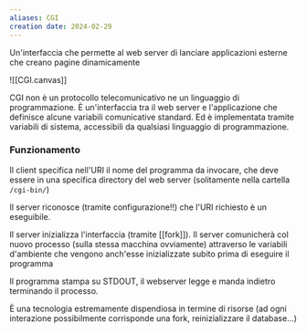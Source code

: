 ```yaml
---
aliases: CGI
creation date: 2024-02-29
---
```


Un'interfaccia che permette al web server di lanciare applicazioni esterne che creano pagine dinamicamente

![[CGI.canvas]]

CGI non è un protocollo telecomunicativo ne un linguaggio di programmazione. È un'interfaccia tra il web server e l'applicazione che definisce alcune variabili comunicative standard. Ed è implementata tramite variabili di sistema, accessibili da qualsiasi linguaggio di programmazione.

### Funzionamento

Il client specifica nell'URI il nome del programma da invocare, che deve essere in una specifica directory del web server (solitamente nella cartella `/cgi-bin/`)

Il server riconosce (tramite configurazione!!) che l'URI richiesto è un eseguibile. 

Il server inizializza l'interfaccia (tramite [[fork]]). Il server comunicherà col nuovo processo (sulla stessa macchina ovviamente) attraverso le variabili d'ambiente che vengono anch'esse inizializzate subito prima di eseguire il programma

Il programma stampa su STDOUT, il webserver legge e manda indietro terminando il processo.

È una tecnologia estremamente dispendiosa in termine di risorse (ad ogni interazione possibilmente corrisponde una fork, reinizializzare il database...)
